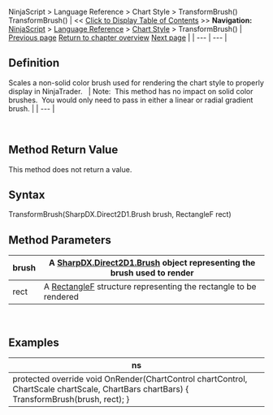 ﻿
NinjaScript > Language Reference > Chart Style > TransformBrush()
TransformBrush()
| << [Click to Display Table of Contents](transformbrush.md) >> **Navigation:**     [NinjaScript](ninjascript-1.md) > [Language Reference](language_reference_wip-1.md) > [Chart Style](chart_style-1.md) > TransformBrush() | [Previous page](setpropertyname-1.md) [Return to chapter overview](chart_style-1.md) [Next page](upbrush-1.md) |
| --- | --- |
## Definition
Scales a non-solid color brush used for rendering the chart style to properly display in NinjaTrader.
 
| Note:  This method has no impact on solid color brushes.  You would only need to pass in either a linear or radial gradient brush. |
| --- |

 
## Method Return Value
This method does not return a value.
 
## Syntax
TransformBrush(SharpDX.Direct2D1.Brush brush, RectangleF rect)
## 
## 
## Method Parameters
| brush | A [SharpDX.Direct2D1.Brush](sharpdx_direct2d1_brush-1.md) object representing the brush used to render |
| --- | --- |
| rect | A [RectangleF](https://msdn.microsoft.com/en-us/library/system.drawing.rectanglef%28v=vs.110%29.aspx) structure representing the rectangle to be rendered |

 
## 
## Examples
| ns |
| --- |
| protected override void OnRender(ChartControl chartControl, ChartScale chartScale, ChartBars chartBars) {     TransformBrush(brush, rect); } |
